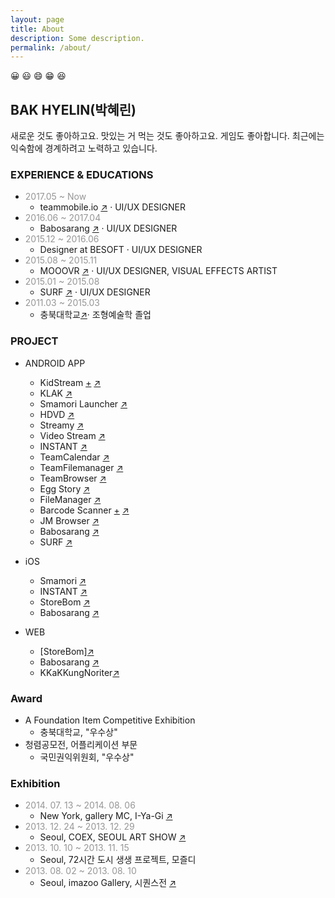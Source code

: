 ```yaml
---
layout: page
title: About
description: Some description.
permalink: /about/
---
```


<!-- <img itemprop="image" class="img-rounded" src="#" alt="jamy"> -->
😀 😃 😄 😁 😆
## BAK HYELIN(박혜린) 
새로운 것도 좋아하고요. 맛있는 거 먹는 것도 좋아하고요. 게임도 좋아합니다. 
최근에는 익숙함에 경계하려고 노력하고 있습니다.

### EXPERIENCE & EDUCATIONS
- <span style="color: #969696;">2017.05 ~ Now</span>
  - teammobile.io <a href="https://www.teammobile.io/" target="_blank">↗</a> · UI/UX DESIGNER
- <span style="color: #969696;">2016.06 ~ 2017.04</span>
  - Babosarang <a href="http://www.babosarang.co.kr/" target="_blank">↗</a> · UI/UX DESIGNER
- <span style="color: #969696;">2015.12 ~ 2016.06</span>
  - Designer at BESOFT · UI/UX DESIGNER
- <span style="color: #969696;">2015.08 ~ 2015.11</span>
  - MOOOVR <a href="http://mooovr.com/" target="_blank">↗</a> · UI/UX DESIGNER, VISUAL EFFECTS ARTIST
- <span style="color: #969696;">2015.01 ~ 2015.08</span>
  - SURF <a href="https://play.google.com/store/apps/developer?id=SURF+Inc" target="_blank">↗</a> · UI/UX DESIGNER
- <span style="color: #969696;">2011.03 ~ 2015.03</span>
  - 충북대학교<a href="https://www.cbnu.ac.kr/www/index.do" target="_blank">↗</a>· 조형예술학 졸업

### PROJECT
+ ANDROID APP
  + KidStream [+](https://crazyjamy.github.io/kidsvideoapp/) <a href="https://play.google.com/store/apps/details?id=io.tm.kids.vstream" target="_blank">↗</a>
  + KLAK <a href="https://play.google.com/store/apps/details?id=io.jmobile.tm.klak" target="_blank">↗</a>
  + Smamori Launcher <a href="https://play.google.com/store/apps/details?id=jsecurity.launcher.smamori" target="_blank">↗</a>
  + HDVD <a href="https://play.google.com/store/apps/details?id=com.ne.hdv">↗</a>
  + Streamy <a href="https://play.google.com/store/apps/details?id=com.fms.streamy" target="_blank">↗</a>
  + Video Stream <a href="https://play.google.com/store/apps/details?id=io.jmobile.video.browser" target="_blank">↗</a>
  + INSTANT <a href="https://play.google.com/store/apps/details?id=io.jmobile.instant" target="_blank">↗</a>
  + TeamCalendar <a href="https://play.google.com/store/apps/details?id=io.jmobile.tm.calendar" target="_blank">↗</a>
  + TeamFilemanager <a href="https://play.google.com/store/apps/details?id=jiran.com.tmfilemanager" target="_blank">↗</a>
  + TeamBrowser <a href="https://play.google.com/store/apps/details?id=io.jmobile.tm.browser" target="_blank">↗</a>
  + Egg Story <a href="https://play.google.com/store/apps/details?id=com.jirantech.eggstory" target="_blank">↗</a>
  + FileManager <a href="https://play.google.com/store/apps/details?id=myfilemanager.jiran.com.myfilemanager" target="_blank">↗</a>
  + Barcode Scanner [+](https://crazyjamy.github.io/barcode_scanner/) [↗](https://play.google.com/store/apps/details?id=io.jmobile.jmscanner)
  + JM Browser <a href="https://play.google.com/store/apps/details?id=io.jmobile.browser" target="_blank">↗</a>
  + Babosarang <a href="https://play.google.com/store/apps/details?id=com.mbabo.android" target="_blank">↗</a>
  + SURF <a href="https://play.google.com/store/apps/developer?id=SURF+Inc." target="_blank">↗</a>
  
+ iOS 
  + Smamori <a href="https://apps.apple.com/jp/app/%E3%82%B9%E3%83%9E%E3%83%A2%E3%83%AA/id1457657028" target="_blank">↗</a>
  + INSTANT <a href="https://apps.apple.com/us/app/repost-via-instant/id1343046782">↗</a>
  + StoreBom <a href="https://apps.apple.com/kr/app/%EC%8A%A4%ED%86%A0%EC%96%B4%EB%B4%84/id1196248800" target="_blank">↗</a>
  + Babosarang <a href="https://apps.apple.com/kr/app/%EB%B0%94%EB%B3%B4%EC%82%AC%EB%9E%91-%EB%94%94%EC%9E%90%EC%9D%B8-%EC%87%BC%ED%95%91%EB%AA%B0-babosarang/id786401379?mt=8&ign-mpt=uo%3D4" target="_blank">↗</a>

+ WEB
  + [StoreBom]<a href="https://store.bom.co.kr/" target="_blank">↗</a>
  + Babosarang <a href="http://babosarang.co.kr/" target="_blank">↗</a>
  + KKaKKungNoriter<a href="http://kkakkungnoriter.com/" target="_blank">↗</a>
 
### Award
- A Foundation Item Competitive Exhibition
  - 충북대학교, "우수상"
- 청렴공모전, 어플리케이션 부문
  - 국민권익위원회, "우수상"

### Exhibition
+ <span style="color: #969696;">2014. 07. 13 ~ 2014. 08. 06</span>
  + New York, gallery MC, I-Ya-Gi <a href="http://www.gallerymc.org/h/i-ya-gi-that-connote-you-and-me/" target="_blank">↗</a>
+ <span style="color: #969696;">2013. 12. 24 ~ 2013. 12. 29</span>
  + Seoul, COEX, SEOUL ART SHOW <a href="http://seoulartshow.com/n_sub02/2014_02_01.php" target="_blank">↗</a>
+ <span style="color: #969696;">2013. 10. 10 ~ 2013. 11. 15</span>
  + Seoul, 72시간 도시 생생 프로젝트, 모즐디
+ <span style="color: #969696;">2013. 08. 02 ~ 2013. 08. 10</span>
  + Seoul, imazoo Gallery, 시퀀스전 <a href="http://www.imazoo.com/index.htm" target="_blank">↗</a>
